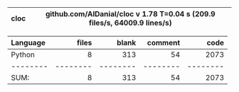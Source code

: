cloc|github.com/AlDanial/cloc v 1.78  T=0.04 s (209.9 files/s, 64009.9 lines/s)
--- | ---

Language|files|blank|comment|code
:-------|-------:|-------:|-------:|-------:
Python|8|313|54|2073
--------|--------|--------|--------|--------
SUM:|8|313|54|2073
